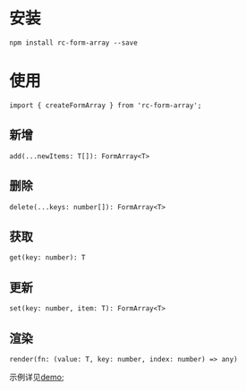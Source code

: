 # 安装
` npm install rc-form-array --save `

# 使用

` import { createFormArray } from 'rc-form-array'; `

  ## 新增

  `add(...newItems: T[]): FormArray<T>`
  
  ## 删除

  `delete(...keys: number[]): FormArray<T>`

  ## 获取

  `get(key: number): T`

  ## 更新

  `set(key: number, item: T): FormArray<T>`

  ## 渲染

  `render(fn: (value: T, key: number, index: number) => any)`

示例详见[demo](./demo/src/main.tsx);
